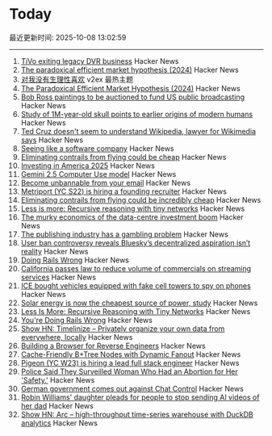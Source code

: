 # Today

最近更新时间: 2025-10-08 13:02:59

--- 
1. [TiVo exiting legacy DVR business](https://www.mediaplaynews.com/tivo-exiting-legacy-dvr-business/) Hacker News
2. [The paradoxical efficient market hypothesis (2024)](https://3quarksdaily.com/3quarksdaily/2024/09/the-paradoxical-efficient-market-hypothesis.html) Hacker News
3. [对我没有生理性喜欢](https://www.v2ex.com/t/1163666) v2ex 最热主题
4. [The Paradoxical Efficient Market Hypothesis (2024)](https://3quarksdaily.com/3quarksdaily/2024/09/the-paradoxical-efficient-market-hypothesis.html) Hacker News
5. [Bob Ross paintings to be auctioned to fund US public broadcasting](https://www.bbc.com/news/articles/cly10275v5zo) Hacker News
6. [Study of 1M-year-old skull points to earlier origins of modern humans](https://www.theguardian.com/science/2025/sep/25/study-of-1m-year-old-skull-points-to-earlier-origins-of-modern-humans) Hacker News
7. [Ted Cruz doesn't seem to understand Wikipedia, lawyer for Wikimedia says](https://arstechnica.com/tech-policy/2025/10/wikipedia-rebuts-ted-cruz-attack-says-cruz-just-doesnt-understand-the-site/) Hacker News
8. [Seeing like a software company](https://www.seangoedecke.com/seeing-like-a-software-company/) Hacker News
9. [Eliminating contrails from flying could be cheap](https://www.sustainabilitybynumbers.com/p/eliminating-contrails) Hacker News
10. [Investing in America 2025](https://blog.google/inside-google/company-announcements/investing-in-america-2025/) Hacker News
11. [Gemini 2.5 Computer Use model](https://blog.google/technology/google-deepmind/gemini-computer-use-model/) Hacker News
12. [Become unbannable from your email](https://karboosx.net/post/PJOveGVa/become-unbannable-from-your-emailgmail) Hacker News
13. [Metriport (YC S22) is hiring a founding recruiter](https://www.ycombinator.com/companies/metriport/jobs/uq6CuhA-founding-recruiter) Hacker News
14. [Eliminating contrails from flying could be incredibly cheap](https://www.sustainabilitybynumbers.com/p/eliminating-contrails) Hacker News
15. [Less is more: Recursive reasoning with tiny networks](https://alexiajm.github.io/2025/09/29/tiny_recursive_models.html) Hacker News
16. [The murky economics of the data-centre investment boom](https://www.economist.com/business/2025/09/30/the-murky-economics-of-the-data-centre-investment-boom) Hacker News
17. [The publishing industry has a gambling problem](https://thewalrus.ca/the-publishing-industry-has-a-gambling-problem/) Hacker News
18. [User ban controversy reveals Bluesky’s decentralized aspiration isn’t reality](https://plus.flux.community/p/banning-controversy-reveals-blueskys) Hacker News
19. [Doing Rails Wrong](https://www.bananacurvingmachine.com/articles/you-re-doing-rails-wrong) Hacker News
20. [California passes law to reduce volume of commercials on streaming services](https://www.gov.ca.gov/2025/10/06/no-more-loud-commercials-governor-newsom-signs-sb-576/) Hacker News
21. [ICE bought vehicles equipped with fake cell towers to spy on phones](https://techcrunch.com/2025/10/07/ice-bought-vehicles-equipped-with-fake-cell-towers-to-spy-on-phones/) Hacker News
22. [Solar energy is now the cheapest source of power, study](https://www.surrey.ac.uk/news/solar-energy-now-worlds-cheapest-source-power-surrey-study-finds) Hacker News
23. [Less Is More: Recursive Reasoning with Tiny Networks](https://arxiv.org/abs/2510.04871) Hacker News
24. [You're Doing Rails Wrong](https://www.bananacurvingmachine.com/articles/you-re-doing-rails-wrong) Hacker News
25. [Show HN: Timelinize – Privately organize your own data from everywhere, locally](https://timelinize.com) Hacker News
26. [Building a Browser for Reverse Engineers](https://nullpt.rs/reverse-engineering-browser) Hacker News
27. [Cache-Friendly B+Tree Nodes with Dynamic Fanout](https://jacobsherin.com/posts/2025-08-18-bplustree-struct-hack/) Hacker News
28. [Pigeon (YC W23) is hiring a lead full stack engineer](https://www.ycombinator.com/companies/pigeon/jobs/sjuJOg3-lead-full-stack-software-engineer-remote-us) Hacker News
29. [Police Said They Surveilled Woman Who Had an Abortion for Her 'Safety.'](https://www.404media.co/police-said-they-surveilled-woman-who-had-an-abortion-for-her-safety-court-records-show-they-considered-charging-her-with-a-crime/) Hacker News
30. [German government comes out against Chat Control](https://xcancel.com/paddi_hansen/status/1975595307800142205) Hacker News
31. [Robin Williams' daughter pleads for people to stop sending AI videos of her dad](https://www.bbc.co.uk/news/articles/c0r0erqk18jo) Hacker News
32. [Show HN: Arc – high-throughput time-series warehouse with DuckDB analytics](https://github.com/Basekick-Labs/arc) Hacker News
